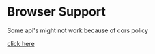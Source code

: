 # Browser Support

Some api's might not work because of cors policy

[click here](https://febrandt.github.io/postkidweb/)
